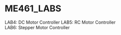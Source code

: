 # ME461_LABS
LAB4: DC Motor Controller 
LAB5: RC Motor Controller   
LAB6: Stepper Motor Controller  
